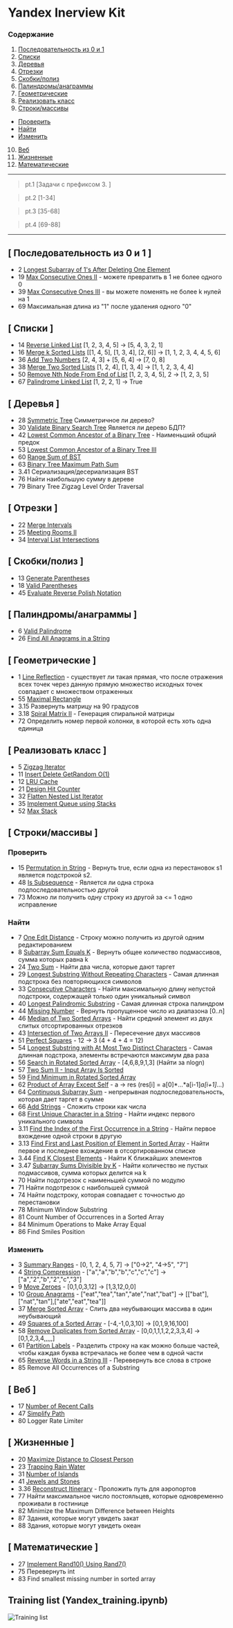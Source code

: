 # Yandex Inerview Kit
### Содержание
1. [Последовательность из 0 и 1](#1)
2. [Списки](#2)
3. [Деревья](#3)
4. [Отрезки](#4)
5. [Скобки/полиз](#5)
6. [Палиндромы/анаграммы](#6)
7. [Геометрические](#7)
8. [Реализовать класс](#8)
9. [Строки/массивы](#9)
  + [Проверить](#9_1)
  + [Найти](#9_2)
  + [Изменить](#9_3)
10. [Веб](#10)
11. [Жизненные](#11)
12. [Математические](#12)

---
> pt.1 [Задачи с префиксом 3. ]

> pt.2 [1-34]

> pt.3 [35-68]

> pt.4 [69-88]

---

<a name="1"></a> 
## [ Последовательность из 0 и 1 ]
- 2	[Longest Subarray of 1's After Deleting One Element](https://leetcode.com/problems/longest-subarray-of-1s-after-deleting-one-element)
- 19 [Max Consecutive Ones II](https://leetcode.com/problems/max-consecutive-ones-ii) - можете превратить в 1 не более одного 0
- 39 [Max Consecutive Ones III](https://leetcode.com/problems/max-consecutive-ones-iii) - вы можете поменять не более k нулей на 1
- 69 Максимальная длина из "1" после удаления одного "0"

<a name="2"></a> 
## [ Списки ]
- 14 [Reverse Linked List](https://leetcode.com/problems/reverse-linked-list) [1, 2, 3, 4, 5] -> [5, 4, 3, 2, 1]
- 16 [Merge k Sorted Lists](https://leetcode.com/problems/merge-k-sorted-lists) [[1, 4, 5], [1, 3, 4], [2, 6]] -> [1, 1, 2, 3, 4, 4, 5, 6]
- 36 [Add Two Numbers](https://leetcode.com/problems/add-two-numbers) [2, 4, 3] + [5, 6, 4] -> [7, 0, 8]
- 38 [Merge Two Sorted Lists](https://leetcode.com/problems/merge-two-sorted-lists) [1, 2, 4], [1, 3, 4] -> [1, 1, 2, 3, 4, 4]
- 50 [Remove Nth Node From End of List](https://leetcode.com/problems/remove-nth-node-from-end-of-list) [1, 2, 3, 4, 5], 2 -> [1, 2, 3, 5]
- 67 [Palindrome Linked List](https://leetcode.com/problems/palindrome-linked-list) [1, 2, 2, 1] -> True

<a name="3"></a> 
## [ Деревья ]
- 28 [Symmetric Tree](https://leetcode.com/problems/symmetric-tree) Симметричное ли дерево?
- 30 [Validate Binary Search Tree](https://leetcode.com/problems/validate-binary-search-tree) Является ли дерево БДП?
- 42 [Lowest Common Ancestor of a Binary Tree](https://leetcode.com/problems/lowest-common-ancestor-of-a-binary-tree) - Наименьший общий предок
- 53 [Lowest Common Ancestor of a Binary Tree III](https://leetcode.com/problems/lowest-common-ancestor-of-a-binary-tree-iii)
- 60 [Range Sum of BST](https://leetcode.com/problems/range-sum-of-bst)
- 63 [Binary Tree Maximum Path Sum](https://leetcode.com/problems/binary-tree-maximum-path-sum)
- 3.41 Сериализация/десериализация BST
- 76 Найти наибольшую сумму в дереве
- 79 Binary Tree Zigzag Level Order Traversal

<a name="4"></a> 
## [ Отрезки ]
- 22 [Merge Intervals](https://leetcode.com/problems/merge-intervals)
- 25 [Meeting Rooms II](https://leetcode.com/problems/meeting-rooms-ii)
- 34 [Interval List Intersections](https://leetcode.com/problems/interval-list-intersections)

<a name="5"></a> 
## [ Скобки/полиз ]
- 13 [Generate Parentheses](https://leetcode.com/problems/generate-parentheses)
- 18 [Valid Parentheses](https://leetcode.com/problems/valid-parentheses)
- 45 [Evaluate Reverse Polish Notation](https://leetcode.com/problems/evaluate-reverse-polish-notation)

<a name="6"></a> 
## [ Палиндромы/анаграммы ]
- 6	[Valid Palindrome](https://leetcode.com/problems/valid-palindrome)
- 26 [Find All Anagrams in a String](https://leetcode.com/problems/find-all-anagrams-in-a-string)

<a name="7"></a> 
## [ Геометрические ] 
- 1	[Line Reflection](https://leetcode.com/problems/line-reflection) - существует ли такая прямая, что после отражения всех точек через данную прямую множество исходных точек совпадает с множеством отраженных
- 55 [Maximal Rectangle](https://leetcode.com/problems/maximal-rectangle)
- 3.15 Развернуть матрицу на 90 градусов
- 3.18 [Spiral Matrix II](https://leetcode.com/problems/spiral-matrix-ii) - Генерация спиральной матрицы
- 72 Определить номер первой колонки, в которой есть хоть одна единица

<a name="8"></a> 
## [ Реализовать класс ]
- 5	[Zigzag Iterator](https://leetcode.com/problems/zigzag-iterator)
- 11 [Insert Delete GetRandom O(1)](https://leetcode.com/problems/insert-delete-getrandom-o1)
- 12 [LRU Cache](https://leetcode.com/problems/lru-cache)
- 21 [Design Hit Counter](https://leetcode.com/problems/design-hit-counter)
- 32 [Flatten Nested List Iterator](https://leetcode.com/problems/flatten-nested-list-iterator)
- 35 [Implement Queue using Stacks](https://leetcode.com/problems/implement-queue-using-stacks)
- 52 [Max Stack](https://leetcode.com/problems/max-stack)

<a name="9"></a> 
## [ Строки/массивы ] 
<a name="9_1"></a> 
### Проверить
- 15 [Permutation in String](https://leetcode.com/problems/permutation-in-string) - Вернуть true, если одна из перестановок s1 является подстрокой s2.
- 48 [Is Subsequence](https://leetcode.com/problems/is-subsequence) - Является ли одна строка подпоследовательностью другой
- 73 Можно ли получить одну строку из другой за <= 1 одно исправление

<a name="9_2"></a> 
### Найти
- 7	[One Edit Distance](https://leetcode.com/problems/one-edit-distance) - Строку можно получить из другой одним редактированием
- 8	[Subarray Sum Equals K](https://leetcode.com/problems/subarray-sum-equals-k) - Вернуть общее количество подмассивов, сумма которых равна k
- 24 [Two Sum](https://leetcode.com/problems/two-sum) - Найти два числа, которые дают таргет
- 29 [Longest Substring Without Repeating Characters](https://leetcode.com/problems/longest-substring-without-repeating-characters) - Самая длинная подстрока без повторяющихся символов
- 33 [Consecutive Characters](https://leetcode.com/problems/consecutive-characters) - Найти максимальную длину непустой подстроки, содержащей только один уникальный символ
- 40 [Longest Palindromic Substring](https://leetcode.com/problems/longest-palindromic-substring) - Самая длинная строка палиндром
- 44 [Missing Number](https://leetcode.com/problems/missing-number) - Вернуть пропущенное число из диапазона [0..n]
- 46 [Median of Two Sorted Arrays](https://leetcode.com/problems/median-of-two-sorted-arrays) - Найти средний элемент из двух слитых отсортированных отрезков
- 43 [Intersection of Two Arrays II](https://leetcode.com/problems/intersection-of-two-arrays-ii) - Пересечение двух массивов
- 51 [Perfect Squares](https://leetcode.com/problems/perfect-squares) - 12 -> 3 (4 + 4 + 4 = 12)
- 54 [Longest Substring with At Most Two Distinct Characters](https://leetcode.com/problems/longest-substring-with-at-most-two-distinct-characters) - Самая длинная подстрока, элементы встречаются максимум два раза
- 56 [Search in Rotated Sorted Array](https://leetcode.com/problems/search-in-rotated-sorted-array) - [4,6,8,9,1,3] (Найти за nlogn)
- 57 [Two Sum II - Input Array Is Sorted](https://leetcode.com/problems/two-sum-ii-input-array-is-sorted)
- 59 [Find Minimum in Rotated Sorted Array](https://leetcode.com/problems/find-minimum-in-rotated-sorted-array) 
- 62 [Product of Array Except Self](https://leetcode.com/problems/product-of-array-except-self) - a -> res (res[i] = a[0]*...*a[i-1]*a[i+1]*...)
- 64 [Continuous Subarray Sum](https://leetcode.com/problems/continuous-subarray-sum) - непрерывная подпоследовательность, которая дает таргет в сумме
- 66 [Add Strings](https://leetcode.com/problems/add-strings) - Сложить строки как числа
- 68 [First Unique Character in a String](https://leetcode.com/problems/first-unique-character-in-a-string) - Найти индекс первого уникального символа
- 3.11 [Find the Index of the First Occurrence in a String](https://leetcode.com/problems/find-the-index-of-the-first-occurrence-in-a-string) - Найти первое вхождение одной строки в другую
- 3.13 [Find First and Last Position of Element in Sorted Array](https://leetcode.com/problems/find-first-and-last-position-of-element-in-sorted-array/) - Найти первое и последнее вхождение в отсортированном списке
- 3.44 [Find K Closest Elements](https://leetcode.com/problems/find-k-closest-elements) - Найти K ближайших элементов
- 3.47 [Subarray Sums Divisible by K](https://leetcode.com/problems/subarray-sums-divisible-by-k/) - Найти количество не пустых подмассивов, сумма которых делится на k
- 70 Найти подотрезок с наименьшей суммой по модулю
- 71 Найти подотрезок с наибольшей суммой
- 74 Найти подстроку, которая совпадает с точностью до перестановки
- 78 Minimum Window Substring
- 81 Count Number of Occurrences in a Sorted Array
- 84 Minimum Operations to Make Array Equal
- 86 Find Smiles Position

<a name="9_3"></a> 
### Изменить
- 3	[Summary Ranges](https://leetcode.com/problems/summary-ranges) - [0, 1, 2, 4, 5, 7] -> ["0->2", "4->5", "7"]
- 4	[String Compression](https://leetcode.com/problems/string-compression) - ["a","a","b","b","c","c","c"] -> ["a","2","b","2","c","3"]
- 9	[Move Zeroes](https://leetcode.com/problems/move-zeroes) - [0,1,0,3,12] -> [1,3,12,0,0]
- 10 [Group Anagrams](https://leetcode.com/problems/group-anagrams) - ["eat","tea","tan","ate","nat","bat"] -> [["bat"],["nat","tan"],["ate","eat","tea"]]
- 37 [Merge Sorted Array](https://leetcode.com/problems/merge-sorted-array) - Слить два неубывающих массива в один неубывающий
- 49 [Squares of a Sorted Array](https://leetcode.com/problems/squares-of-a-sorted-array) - [-4,-1,0,3,10] -> [0,1,9,16,100]
- 58 [Remove Duplicates from Sorted Array](https://leetcode.com/problems/remove-duplicates-from-sorted-array) - [0,0,1,1,1,2,2,3,3,4] -> [0,1,2,3,4,,,,,]
- 61 [Partition Labels](https://leetcode.com/problems/partition-labels) - Разделить строку на как можно больше частей, чтобы каждая буква встречалась не более чем в одной части
- 65 [Reverse Words in a String III](https://leetcode.com/problems/reverse-words-in-a-string-iii) - Перевернуть все слова в строке
- 85 Remove All Occurrences of a Substring

<a name="10"></a> 
## [ Веб ]
- 17 [Number of Recent Calls](https://leetcode.com/problems/number-of-recent-calls)
- 47 [Simplify Path](https://leetcode.com/problems/simplify-path)
- 80 Logger Rate Limiter

<a name="11"></a> 
## [ Жизненные ]
- 20 [Maximize Distance to Closest Person](https://leetcode.com/problems/maximize-distance-to-closest-person)
- 23 [Trapping Rain Water](https://leetcode.com/problems/trapping-rain-water)
- 31 [Number of Islands](https://leetcode.com/problems/number-of-islands)
- 41 [Jewels and Stones](https://leetcode.com/problems/jewels-and-stones)
- 3.36 [Reconstruct Itinerary](https://leetcode.com/problems/reconstruct-itinerary) - Проложить путь для аэропортов
- 77 Найти максимальное число постояльцев, которые одновременно проживали в гостинице
- 82 Minimize the Maximum Difference between Heights
- 87 Здания, которые могут увидеть закат
- 88 Здания, которые могут увидеть океан

<a name="12"></a> 
## [ Математические ]
- 27 [Implement Rand10() Using Rand7()](https://leetcode.com/problems/implement-rand10-using-rand7)
- 75 Перевернуть int
- 83 Find smallest missing number in sorted array

## Training list (Yandex_training.ipynb)
![Training list](https://github.com/nikolskiyv/algorithm_practice/blob/master/training_list.png)
